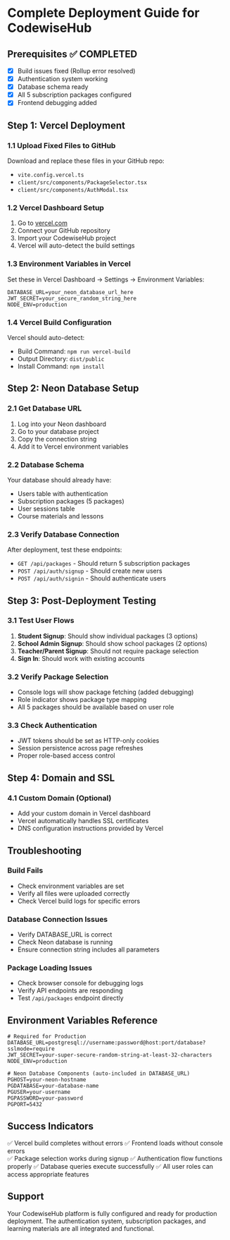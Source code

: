 # Complete Deployment Guide for CodewiseHub

## Prerequisites ✅ COMPLETED
- [x] Build issues fixed (Rollup error resolved)
- [x] Authentication system working
- [x] Database schema ready
- [x] All 5 subscription packages configured
- [x] Frontend debugging added

## Step 1: Vercel Deployment

### 1.1 Upload Fixed Files to GitHub
Download and replace these files in your GitHub repo:
- `vite.config.vercel.ts`
- `client/src/components/PackageSelector.tsx` 
- `client/src/components/AuthModal.tsx`

### 1.2 Vercel Dashboard Setup
1. Go to [vercel.com](https://vercel.com)
2. Connect your GitHub repository
3. Import your CodewiseHub project
4. Vercel will auto-detect the build settings

### 1.3 Environment Variables in Vercel
Set these in Vercel Dashboard → Settings → Environment Variables:

```env
DATABASE_URL=your_neon_database_url_here
JWT_SECRET=your_secure_random_string_here
NODE_ENV=production
```

### 1.4 Vercel Build Configuration
Vercel should auto-detect:
- Build Command: `npm run vercel-build`
- Output Directory: `dist/public`
- Install Command: `npm install`

## Step 2: Neon Database Setup

### 2.1 Get Database URL
1. Log into your Neon dashboard
2. Go to your database project
3. Copy the connection string
4. Add it to Vercel environment variables

### 2.2 Database Schema
Your database should already have:
- Users table with authentication
- Subscription packages (5 packages)
- User sessions table
- Course materials and lessons

### 2.3 Verify Database Connection
After deployment, test these endpoints:
- `GET /api/packages` - Should return 5 subscription packages
- `POST /api/auth/signup` - Should create new users
- `POST /api/auth/signin` - Should authenticate users

## Step 3: Post-Deployment Testing

### 3.1 Test User Flows
1. **Student Signup**: Should show individual packages (3 options)
2. **School Admin Signup**: Should show school packages (2 options)
3. **Teacher/Parent Signup**: Should not require package selection
4. **Sign In**: Should work with existing accounts

### 3.2 Verify Package Selection
- Console logs will show package fetching (added debugging)
- Role indicator shows package type mapping
- All 5 packages should be available based on user role

### 3.3 Check Authentication
- JWT tokens should be set as HTTP-only cookies
- Session persistence across page refreshes
- Proper role-based access control

## Step 4: Domain and SSL

### 4.1 Custom Domain (Optional)
- Add your custom domain in Vercel dashboard
- Vercel automatically handles SSL certificates
- DNS configuration instructions provided by Vercel

## Troubleshooting

### Build Fails
- Check environment variables are set
- Verify all files were uploaded correctly
- Check Vercel build logs for specific errors

### Database Connection Issues
- Verify DATABASE_URL is correct
- Check Neon database is running
- Ensure connection string includes all parameters

### Package Loading Issues
- Check browser console for debugging logs
- Verify API endpoints are responding
- Test `/api/packages` endpoint directly

## Environment Variables Reference

```env
# Required for Production
DATABASE_URL=postgresql://username:password@host:port/database?sslmode=require
JWT_SECRET=your-super-secure-random-string-at-least-32-characters
NODE_ENV=production

# Neon Database Components (auto-included in DATABASE_URL)
PGHOST=your-neon-hostname
PGDATABASE=your-database-name
PGUSER=your-username
PGPASSWORD=your-password
PGPORT=5432
```

## Success Indicators

✅ Vercel build completes without errors
✅ Frontend loads without console errors  
✅ Package selection works during signup
✅ Authentication flow functions properly
✅ Database queries execute successfully
✅ All user roles can access appropriate features

## Support

Your CodewiseHub platform is fully configured and ready for production deployment. The authentication system, subscription packages, and learning materials are all integrated and functional.